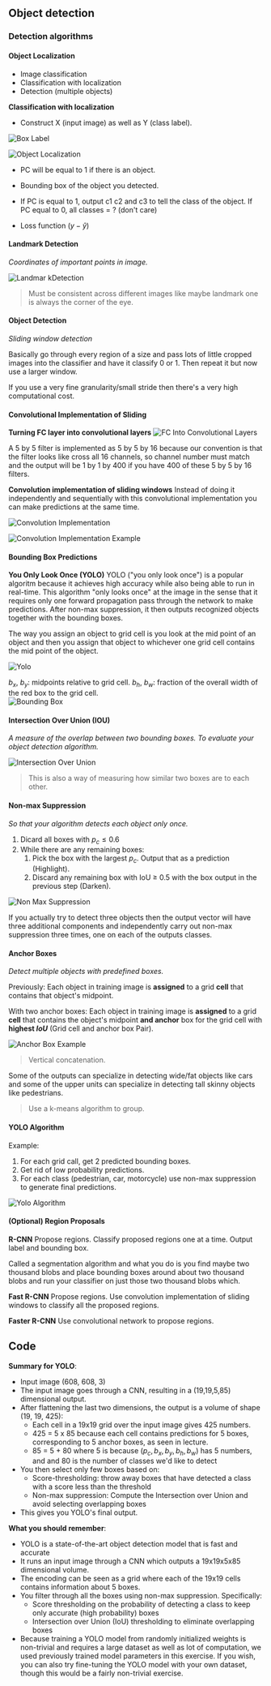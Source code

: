 ## Object detection
### Detection algorithms
#### Object Localization
- Image classification
- Classification with localization
- Detection (multiple objects)

**Classification with localization**
- Construct X (input image) as well as Y (class label).

![Box Label](img/BoxLabel.png)

![Object Localization](img/ObjectLocalization.png)

- PC will be equal to 1 if there is an object.

- Bounding box of the object you detected.

- If PC is equal to 1, output c1 c2 and c3 to tell the class of the object. If PC equal to 0, all classes = ? (don't care)

- Loss function ($y - \hat{y}$)

#### Landmark Detection
*Coordinates of important points in image.*

![Landmar kDetection](img/LandmarkDetection.png)

> Must be consistent across different images like maybe landmark one is always the corner of the eye.

#### Object Detection
*Sliding window detection*

Basically go through every region of  a size and pass lots of little cropped images into the classifier and have it classify 0 or 1. Then repeat it but now use a larger window.

If you use a very fine granularity/small stride then there's a very high computational cost.

#### Convolutional Implementation of Sliding
**Turning FC layer into convolutional layers**
![FC Into Convolutional Layers](img/FCIntoConvolutionalLayers.png)

A 5 by 5 filter is implemented as 5 by 5 by 16 because our convention is that the filter looks like cross all 16 channels, so channel number must match and the output will be 1 by 1 by 400 if you have 400 of these 5 by 5 by 16 filters.

**Convolution implementation of sliding windows**
Instead of doing it independently and sequentially with this convolutional implementation you can make predictions at the same time.

![Convolution Implementation](img/ConvolutionImplementation.png)

![Convolution Implementation Example](img/ConvolutionImplementationExample.png)

#### Bounding Box Predictions
**You Only Look Once (YOLO)**
YOLO ("you only look once") is a popular algoritm because it achieves high accuracy while also being able to run in real-time. This algorithm "only looks once" at the image in the sense that it requires only one forward propagation pass through the network to make predictions. After non-max suppression, it then outputs recognized objects together with the bounding boxes.

The way you assign an object to grid cell is you look at the mid point of an object and then you assign that object to whichever one grid cell contains the mid point of the object.  

![Yolo](img/Yolo.png)

$b_x$, $b_y$: midpoints relative to grid cell.
$b_h$, $b_w$: fraction of the overall width of the red box to the grid cell.  
![Bounding Box](img/BoundingBox.png)

#### Intersection Over Union (IOU)
*A measure of the overlap between two bounding boxes. To evaluate your object detection algorithm.*

![Intersection Over Union](img/IntersectionOverUnion.png)

> This is also a way of measuring how similar two boxes are to each other.

#### Non-max Suppression
*So that your algorithm detects each object only once.*

1. Dicard all boxes with $p_c \leq 0.6$
1. While there are any remaining boxes:  
    1. Pick the box with the largest $p_c$. Output that as a prediction (Highlight).
    1. Discard any remaining box with IoU $\geq$ 0.5 with the box output in the previous step (Darken).

![Non Max Suppression](img/NonMaxSuppression.png)

If you actually try to detect three objects then the output vector will have three additional components and  independently carry out non-max suppression three times, one on each of the outputs classes.

#### Anchor Boxes
*Detect multiple objects with predefined boxes.*

Previously:
Each object in training image is **assigned** to a grid **cell** that contains that object's midpoint.

With two anchor boxes:
Each object in training image is **assigned** to a grid **cell** that contains the object's midpoint **and anchor** box for the grid cell with **highest *IoU*** (Grid cell and anchor box Pair).

![Anchor Box Example](img/AnchorBoxExample.png)

> Vertical concatenation.

Some of the outputs can specialize in detecting wide/fat objects like cars and some of the upper units can  specialize in detecting tall skinny objects like pedestrians.

> Use a k-means algorithm to group.

#### YOLO Algorithm
Example:
1. For each grid call, get 2 predicted bounding boxes.
1. Get rid of low probability predictions.
1. For each class (pedestrian, car, motorcycle) use non-max suppression to generate final predictions.

![Yolo Algorithm](img/YoloAlgorithm.png)

#### (Optional) Region Proposals
**R-CNN**
Propose regions. Classify proposed regions one at a time. Output label and bounding box.

Called a segmentation algorithm and what you do is you find maybe two thousand  blobs and place bounding boxes around about two thousand blobs and run your classifier on just those two thousand blobs which.

**Fast R-CNN**
Propose regions. Use convolution implementation of sliding windows to classify all the proposed regions.

**Faster R-CNN**
Use convolutional network to propose regions.

## Code
**Summary for YOLO**:
- Input image (608, 608, 3)
- The input image goes through a CNN, resulting in a (19,19,5,85) dimensional output.
- After flattening the last two dimensions, the output is a volume of shape (19, 19, 425):
    - Each cell in a 19x19 grid over the input image gives 425 numbers.
    - 425 = 5 x 85 because each cell contains predictions for 5 boxes, corresponding to 5 anchor boxes, as seen in lecture.
    - 85 = 5 + 80 where 5 is because $(p_c, b_x, b_y, b_h, b_w)$ has 5 numbers, and and 80 is the number of classes we'd like to detect
- You then select only few boxes based on:
    - Score-thresholding: throw away boxes that have detected a class with a score less than the threshold
    - Non-max suppression: Compute the Intersection over Union and avoid selecting overlapping boxes
- This gives you YOLO's final output.

**What you should remember**:
- YOLO is a state-of-the-art object detection model that is fast and accurate
- It runs an input image through a CNN which outputs a 19x19x5x85 dimensional volume.
- The encoding can be seen as a grid where each of the 19x19 cells contains information about 5 boxes.
- You filter through all the boxes using non-max suppression. Specifically:
    - Score thresholding on the probability of detecting a class to keep only accurate (high probability) boxes
    - Intersection over Union (IoU) thresholding to eliminate overlapping boxes
- Because training a YOLO model from randomly initialized weights is non-trivial and requires a large dataset as well as lot of computation, we used previously trained model parameters in this exercise. If you wish, you can also try fine-tuning the YOLO model with your own dataset, though this would be a fairly non-trivial exercise. 

